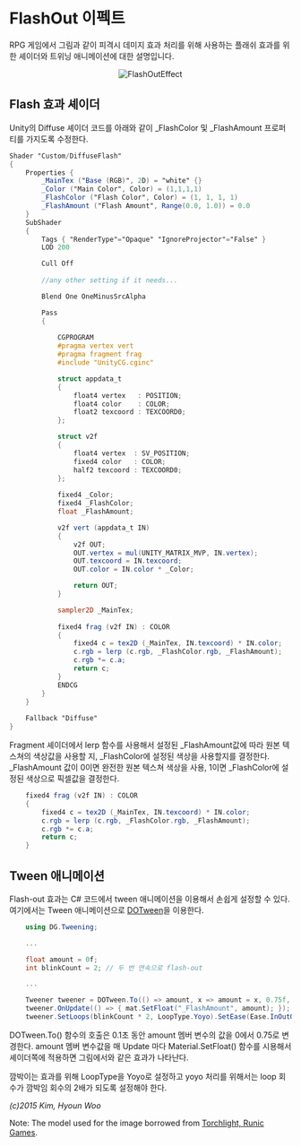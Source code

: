 # FlashOut 이펙트

RPG 게임에서 그림과 같이 피격시 데미지 효과 처리를 위해 사용하는 플래쉬 효과를 위한 셰이더와 트위닝 애니메이션에 대한 설명입니다. 


<p align="center">
  <img src="https://github.com/kimsama/Unity-FlashOut-Effect/blob/master/image/flashout_shader.gif?raw=true" alt="FlashOutEffect"/>
</p>

Flash 효과 셰이더 
-----------------

Unity의 Diffuse 셰이더 코드를 아래와 같이 _FlashColor 및 _FlashAmount 프로퍼티를 가지도록 수정한다.

```glsl
Shader "Custom/DiffuseFlash" 
{
	Properties {		
		_MainTex ("Base (RGB)", 2D) = "white" {}
		_Color ("Main Color", Color) = (1,1,1,1)
		_FlashColor ("Flash Color", Color) = (1, 1, 1, 1)
		_FlashAmount ("Flash Amount", Range(0.0, 1.0)) = 0.0
	}
	SubShader 
	{
		Tags { "RenderType"="Opaque" "IgnoreProjector"="False" }
		LOD 200

		Cull Off
        
        //any other setting if it needs...

		Blend One OneMinusSrcAlpha

		Pass
		{
	
			CGPROGRAM
			#pragma vertex vert
			#pragma fragment frag
			#include "UnityCG.cginc"

			struct appdata_t
			{
		    	float4 vertex   : POSITION;
		    	float4 color    : COLOR;
		    	float2 texcoord : TEXCOORD0; 
			};

			struct v2f
			{
	    		float4 vertex  : SV_POSITION;
	    		fixed4 color   : COLOR;
	    		half2 texcoord : TEXCOORD0;
			};
	
			fixed4 _Color;
			fixed4 _FlashColor;
			float _FlashAmount;

			v2f vert (appdata_t IN)
			{
			    v2f OUT;
			    OUT.vertex = mul(UNITY_MATRIX_MVP, IN.vertex);
			    OUT.texcoord = IN.texcoord;
			    OUT.color = IN.color * _Color;

			    return OUT;
			}

			sampler2D _MainTex;
	
			fixed4 frag (v2f IN) : COLOR
			{
				fixed4 c = tex2D (_MainTex, IN.texcoord) * IN.color;
				c.rgb = lerp (c.rgb, _FlashColor.rgb, _FlashAmount);
				c.rgb *= c.a;
				return c;
			}
			ENDCG
		}
	}
	
	Fallback "Diffuse"
}
```

Fragment 셰이더에서 lerp 함수를 사용해서 설정된 _FlashAmount값에 따라 원본 텍스쳐의 색상값을 사용할 지, _FlashColor에 설정된 색상을 사용할지를 결정한다. _FlashAmount 값이 0이면 완전한 원본 텍스쳐 색상을 사용, 1이면 _FlashColor에 설정된 색상으로 픽셀값을 결정한다.

```glsl
	fixed4 frag (v2f IN) : COLOR
	{
		fixed4 c = tex2D (_MainTex, IN.texcoord) * IN.color;
		c.rgb = lerp (c.rgb, _FlashColor.rgb, _FlashAmount);
		c.rgb *= c.a;
		return c;
	}
```


Tween 애니메이션
----------------

Flash-out 효과는 C# 코드에서 tween 애니메이션을 이용해서 손쉽게 설정할 수 있다. 여기에서는 Tween 애니메이션으로 [DOTween](http://dotween.demigiant.com/index.php)을 이용한다.

```csharp
    using DG.Tweening;

    ...

	float amount = 0f;
	int blinkCount = 2; // 두 번 연속으로 flash-out

    ...

    Tweener tweener = DOTween.To(() => amount, x => amount = x, 0.75f, 0.1f);
    tweener.OnUpdate(() => { mat.SetFloat("_FlashAmount", amount); });
    tweener.SetLoops(blinkCount * 2, LoopType.Yoyo).SetEase(Ease.InOutQuad);

```

DOTween.To() 함수의 호출은 0.1초 동안 amount 멤버 변수의 값을 0에서 0.75로 변경한다. amount 멤버 변수값을 매 Update 마다  Material.SetFloat() 함수를 시용해서 셰이더쪽에 적용하면 그림에서와 같은 효과가 나타난다. 

깜박이는 효과를 위해 LoopType을 Yoyo로 설정하고 yoyo 처리를 위해서는 loop 회수가 깜박임 회수의 2배가 되도록 설정해야 한다. 


*(c)2015 Kim, Hyoun Woo*

Note: The model used for the image borrowed from [Torchlight, Runic Games](http://www.torchlightgame.com/).
